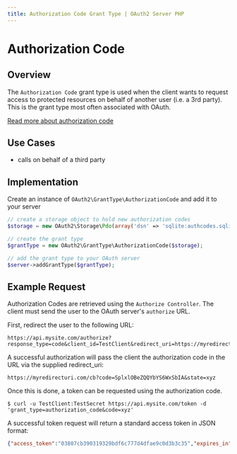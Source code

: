 ```yaml
---
title: Authorization Code Grant Type | OAuth2 Server PHP
---
```


# Authorization Code

## Overview

The `Authorization Code` grant type is used when the
client wants to request access to protected resources on
behalf of another user (i.e. a 3rd party).  This is the
grant type most often associated with OAuth.

[Read more about authorization code](http://tools.ietf.org/html/rfc6749#section-4.1)

## Use Cases

  * calls on behalf of a third party

## Implementation

Create an instance of `OAuth2\GrantType\AuthorizationCode` and add it to
your server

```php
// create a storage object to hold new authorization codes
$storage = new OAuth2\Storage\Pdo(array('dsn' => 'sqlite:authcodes.sqlite'));

// create the grant type
$grantType = new OAuth2\GrantType\AuthorizationCode($storage);

// add the grant type to your OAuth server
$server->addGrantType($grantType);
```

>

## Example Request

Authorization Codes are retrieved using the `Authorize Controller`. The client
must send the user to the OAuth server's `authorize` URL.

First, redirect the user to the following URL:

```text
https://api.mysite.com/authorize?response_type=code&client_id=TestClient&redirect_uri=https://myredirecturi.com/cb
```

A successful authorization will pass the client the authorization code in the URL
via the supplied redirect_uri:


```text
https://myredirecturi.com/cb?code=SplxlOBeZQQYbYS6WxSbIA&state=xyz
```

Once this is done, a token can be requested using the authorization code.

```text
$ curl -u TestClient:TestSecret https://api.mysite.com/token -d 'grant_type=authorization_code&code=xyz'
```

A successful token request will return a standard access token in JSON format:

```json
{"access_token":"03807cb390319329bdf6c777d4dfae9c0d3b3c35","expires_in":3600,"token_type":"bearer","scope":null}
```
